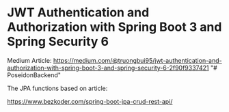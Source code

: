 # JWT Authentication and Authorization with Spring Boot 3 and Spring Security 6

Medium
Article: https://medium.com/@truongbui95/jwt-authentication-and-authorization-with-spring-boot-3-and-spring-security-6-2f90f9337421
"# PoseidonBackend" 

The JPA functions based on article:

https://www.bezkoder.com/spring-boot-jpa-crud-rest-api/